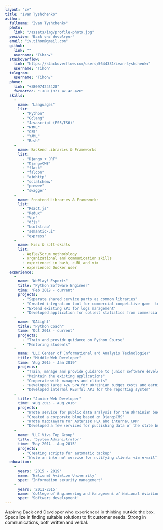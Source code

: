 ```yaml
---
layout: "cv"
title: "Ivan Tyshchenko"
author:
  fullname: "Ivan Tyshchenko"
  photo:
    link: "/assets/img/profile-photo.jpg"
  position: "Back-end developer"
  email: "iv.tihon@gmail.com"
  github:
    link: ""
    username: "TihonV"
  stackoverflow:
    link: "https://stackoverflow.com/users/5644331/ivan-tyshchenko"
    username: "Tihon"
  telegram:
    username: "TihonV"
  phone:
    link: "+380974242428"
    formatted: "+380 (97) 42-42-428"
  skills:
    -
      name: "Languages"
      list:
        - "Python"
        - "Golang"
        - "Javascript (ES5/ES6)"
        - "HTML"
        - "CSS"
        - "YAML"
        - "Bash"
    -
      name: Backend Libraries & Frameworks
      list:
        - "Django + DRF"
        - "DjangoCMS"
        - "flask"
        - "falcon"
        - "aiohttp"
        - "sqlalchemy"
        - "peewee"
        - "swagger"
    -
      name: Frontend Libraries & Frameworks
      list:
        - "React.js"
        - "Redux"
        - "Vue"
        - "d3js"
        - "bootstrap"
        - "semantic-ui"
        - "express"
    -
      name: Misc & soft-skills
      list:
        - Agile/Scrum methodology
        - organizational and communication skills
        - experienced in bash, cURL and vim
        - experienced Docker user
  experience:
    -
      name: "WePlay! Esports"
      title: "Python Software Engineer"
      time: "Feb 2019 - current"
      projects:
        - "Separate shared service parts as common libraries"
        - "Created integration tool for commercial competitive game  to provide in-game data to thirt-party services"
        - "Extend existing API for logs management"
        - "Developed application for collect statistics from commercial competitive games"
    -
      name: "QALight"
      title: "Python Coach"
      time: "Oct 2018 - current"
      projects:
        - "Train and provide guidance on Python Course"
        - "Mentoring students"
    -
      name: "LLC Center of Informational and Analysis Technologies"
      title: "Middle Web Developer"
      time: "Aug 2016 - Jan 2019"
      projects:
        - "Train, manage and provide guidance to junior software development staff"
        - "Maintain the existing applications"
        - "Cooperate with managers and clients"
        - "Developed large G2G SPA for Ukrainian budget costs and earnings analysis and further planning"
        - "Developed internal RESTful API for the reporting system"
    -
      title: "Junior Web Developer"
      time: "Aug 2015 - Aug 2016"
      projects:
        - "Wrote service for public data analysis for the Ukrainian budget system"
        - "Created a corporate blog based on DjangoCMS"
        - "Wrote middleware for Asterisk PBX and internal CRM"
        - "Developed a few services for publishing data of the state budget"
    -
      name: 'LLC Viva Top Group'
      title: 'System Administrator'
      time: 'May 2014 - Aug 2015'
      projects:
        - "Creating scripts for automatic backup"
        - "Wrote an internal service for notifying clients via e-mail"
  education:
    -
      years: '2015 - 2019'
      name: 'National Aviation University'
      spec: 'Information security management'
    -
      years: '2011-2015'
      name: 'College of Engineering and Management of National Aviation University'
      spec: 'Software development'
---
```


Aspiring Back-end Developer who experienced in thinking outside the box.
Specialize in finding suitable solutions to fit customer needs.
Strong in communications, both written and verbal.
